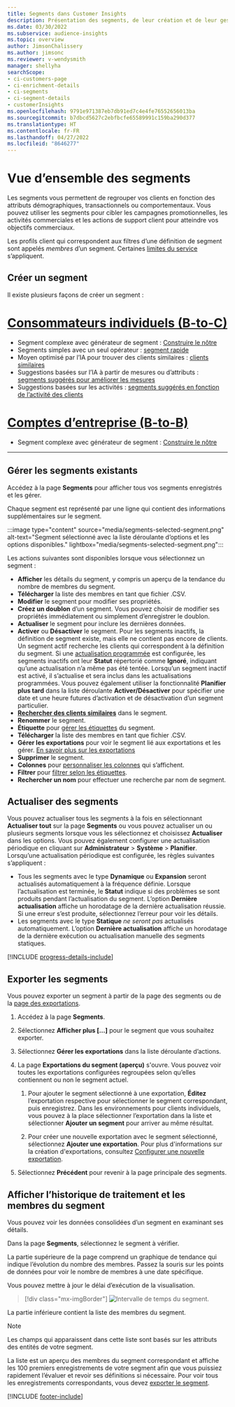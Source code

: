 ```yaml
---
title: Segments dans Customer Insights
description: Présentation des segments, de leur création et de leur gestion.
ms.date: 03/30/2022
ms.subservice: audience-insights
ms.topic: overview
author: JimsonChalissery
ms.author: jimsonc
ms.reviewer: v-wendysmith
manager: shellyha
searchScope:
- ci-customers-page
- ci-enrichment-details
- ci-segments
- ci-segment-details
- customerInsights
ms.openlocfilehash: 9791e971387eb7db91ed7c4e4fe76552656013ba
ms.sourcegitcommit: b7dbcd5627c2ebfbcfe65589991c159ba290d377
ms.translationtype: HT
ms.contentlocale: fr-FR
ms.lasthandoff: 04/27/2022
ms.locfileid: "8646277"
---
```

# <a name="segments-overview"></a>Vue d’ensemble des segments

Les segments vous permettent de regrouper vos clients en fonction des attributs démographiques, transactionnels ou comportementaux. Vous pouvez utiliser les segments pour cibler les campagnes promotionnelles, les activités commerciales et les actions de support client pour atteindre vos objectifs commerciaux.

Les profils client qui correspondent aux filtres d’une définition de segment sont appelés *membres* d’un segment. Certaines [limites du service](/dynamics365/customer-insights/service-limits) s’appliquent.

## <a name="create-a-new-segment"></a>Créer un segment

Il existe plusieurs façons de créer un segment : 

# <a name="individual-consumers-b-to-c"></a>[Consommateurs individuels (B-to-C)](#tab/b2c)

- Segment complexe avec générateur de segment : [Construire le nôtre](segment-builder.md#create-a-new-segment) 
- Segments simples avec un seul opérateur : [segment rapide](segment-builder.md#quick-segments) 
- Moyen optimisé par l’IA pour trouver des clients similaires : [clients similaires](find-similar-customer-segments.md) 
- Suggestions basées sur l’IA à partir de mesures ou d’attributs : [segments suggérés pour améliorer les mesures](suggested-segments.md) 
- Suggestions basées sur les activités : [segments suggérés en fonction de l’activité des clients](suggested-segments-activity.md) 

# <a name="business-accounts-b-to-b"></a>[Comptes d’entreprise (B-to-B)](#tab/b2b)

- Segment complexe avec générateur de segment : [Construire le nôtre](segment-builder.md#create-a-new-segment)

---

## <a name="manage-existing-segments"></a>Gérer les segments existants

Accédez à la page **Segments** pour afficher tous vos segments enregistrés et les gérer.

Chaque segment est représenté par une ligne qui contient des informations supplémentaires sur le segment.

:::image type="content" source="media/segments-selected-segment.png" alt-text="Segment sélectionné avec la liste déroulante d’options et les options disponibles." lightbox="media/segments-selected-segment.png":::

Les actions suivantes sont disponibles lorsque vous sélectionnez un segment :

- **Afficher** les détails du segment, y compris un aperçu de la tendance du nombre de membres du segment.
- **Télécharger** la liste des membres en tant que fichier .CSV.
- **Modifier** le segment pour modifier ses propriétés.
- **Créez un doublon** d’un segment. Vous pouvez choisir de modifier ses propriétés immédiatement ou simplement d’enregistrer le doublon.
- **Actualiser** le segment pour inclure les dernières données.
- **Activer** ou **Désactiver** le segment. Pour les segments inactifs, la définition de segment existe, mais elle ne contient pas encore de clients. Un segment actif recherche les clients qui correspondent à la définition du segment. Si une [actualisation programmée](system.md#schedule-tab) est configurée, les segments inactifs ont leur **Statut** répertorié comme **Ignoré**, indiquant qu’une actualisation n’a même pas été tentée. Lorsqu’un segment inactif est activé, il s’actualise et sera inclus dans les actualisations programmées.
  Vous pouvez également utiliser la fonctionnalité **Planifier plus tard** dans la liste déroulante **Activer/Désactiver** pour spécifier une date et une heure futures d’activation et de désactivation d’un segment particulier.
- **[Rechercher des clients similaires](find-similar-customer-segments.md)** dans le segment.
- **Renommer** le segment.
- **Étiquette** pour [gérer les étiquettes](work-with-tags-columns.md#manage-tags) du segment.
- **Télécharger** la liste des membres en tant que fichier .CSV.
- **Gérer les exportations** pour voir le segment lié aux exportations et les gérer. [En savoir plus sur les exportations](export-destinations.md)
- **Supprimer** le segment.
- **Colonnes** pour [personnaliser les colonnes](work-with-tags-columns.md#customize-columns) qui s’affichent.
- **Filtrer** pour [filtrer selon les étiquettes](work-with-tags-columns.md#filter-on-tags).
- **Rechercher un nom** pour effectuer une recherche par nom de segment.

## <a name="refresh-segments"></a>Actualiser des segments

Vous pouvez actualiser tous les segments à la fois en sélectionnant **Actualiser tout** sur la page **Segments** ou vous pouvez actualiser un ou plusieurs segments lorsque vous les sélectionnez et choisissez **Actualiser** dans les options. Vous pouvez également configurer une actualisation périodique en cliquant sur **Administrateur** > **Système** > **Planifier**. Lorsqu’une actualisation périodique est configurée, les règles suivantes s’appliquent :
- Tous les segments avec le type **Dynamique** ou **Expansion** seront actualisés automatiquement à la fréquence définie. Lorsque l’actualisation est terminée, le **Statut** indique si des problèmes se sont produits pendant l’actualisation du segment. L’option **Dernière actualisation** affiche un horodatage de la dernière actualisation réussie. Si une erreur s’est produite, sélectionnez l’erreur pour voir les détails.
- Les segments avec le type **Statique** *ne seront pas* actualisés automatiquement. L’option **Dernière actualisation** affiche un horodatage de la dernière exécution ou actualisation manuelle des segments statiques.

[!INCLUDE [progress-details-include](includes/progress-details-pane.md)]

## <a name="export-segments"></a>Exporter les segments

Vous pouvez exporter un segment à partir de la page des segments ou de la [page des exportations](export-destinations.md). 

1. Accédez à la page **Segments**.

1. Sélectionnez **Afficher plus [...]** pour le segment que vous souhaitez exporter.

1. Sélectionnez **Gérer les exportations** dans la liste déroulante d’actions.

1. La page **Exportations du segment (aperçu)** s'ouvre. Vous pouvez voir toutes les exportations configurées regroupées selon qu’elles contiennent ou non le segment actuel.

   1. Pour ajouter le segment sélectionné à une exportation, **Éditez** l’exportation respective pour sélectionner le segment correspondant, puis enregistrez. Dans les environnements pour clients individuels, vous pouvez à la place sélectionner l’exportation dans la liste et sélectionner **Ajouter un segment** pour arriver au même résultat.

   1. Pour créer une nouvelle exportation avec le segment sélectionné, sélectionnez **Ajouter une exportation**. Pour plus d'informations sur la création d'exportations, consultez [Configurer une nouvelle exportation](export-destinations.md#set-up-a-new-export).

1. Sélectionnez **Précédent** pour revenir à la page principale des segments.

## <a name="view-processing-history-and-segment-members"></a>Afficher l’historique de traitement et les membres du segment

Vous pouvez voir les données consolidées d’un segment en examinant ses détails.

Dans la page **Segments**, sélectionnez le segment à vérifier.

La partie supérieure de la page comprend un graphique de tendance qui indique l’évolution du nombre des membres. Passez la souris sur les points de données pour voir le nombre de membres à une date spécifique.

Vous pouvez mettre à jour le délai d’exécution de la visualisation.

> [!div class="mx-imgBorder"]
> ![Intervalle de temps du segment.](media/segment-time-range.png "Intervalle de temps du segment")

La partie inférieure contient la liste des membres du segment.

> [!NOTE]
> Les champs qui apparaissent dans cette liste sont basés sur les attributs des entités de votre segment.
>
>La liste est un aperçu des membres du segment correspondant et affiche les 100 premiers enregistrements de votre segment afin que vous puissiez rapidement l’évaluer et revoir ses définitions si nécessaire. Pour voir tous les enregistrements correspondants, vous devez [exporter le segment](export-destinations.md).


[!INCLUDE [footer-include](includes/footer-banner.md)]
